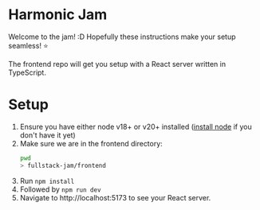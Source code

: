 # Harmonic Jam
Welcome to the jam! :D Hopefully these instructions make your setup seamless! :star:

The frontend repo will get you setup with a React server written in TypeScript.

# Setup
1. Ensure you have either node v18+ or v20+ installed ([install node](https://nodejs.org/en/download/package-manager/all) if you don't have it yet)
1. Make sure we are in the frontend directory:
    ```bash
    pwd
    > fullstack-jam/frontend
    ```
1. Run `npm install`
1. Followed by `npm run dev`
1. Navigate to http://localhost:5173 to see your React server.
